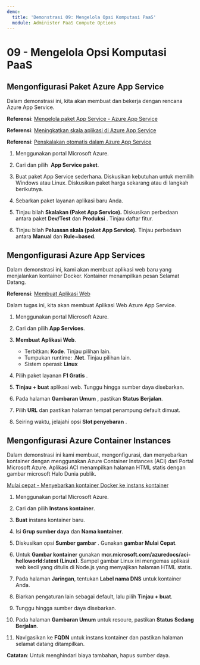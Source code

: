 ```yaml
---
demo:
  title: 'Demonstrasi 09: Mengelola Opsi Komputasi PaaS'
  module: Administer PaaS Compute Options
---
```


# 09 - Mengelola Opsi Komputasi PaaS

## Mengonfigurasi Paket Azure App Service

Dalam demonstrasi ini, kita akan membuat dan bekerja dengan rencana Azure App Service.

**Referensi**: [Mengelola paket App Service - Azure App Service](https://docs.microsoft.com/azure/app-service/app-service-plan-manage)

**Referensi**: [Meningkatkan skala aplikasi di Azure App Service](https://learn.microsoft.com/azure/app-service/manage-scale-up)

**Referensi**: [Penskalakan otomatis dalam Azure App Service](https://learn.microsoft.com/azure/app-service/manage-automatic-scaling?tabs=azure-portal)

1. Menggunakan portal Microsoft Azure. 

1. Cari dan pilih  **App Service paket**.

1. Buat paket App Service sederhana. Diskusikan kebutuhan untuk memilih Windows atau Linux. Diskusikan paket harga sekarang atau di langkah berikutnya. 

1. Sebarkan paket layanan aplikasi baru Anda. 

1. Tinjau bilah **Skalakan (Paket App Service).** Diskusikan perbedaan antara paket **Dev/Test** dan **Produksi** . Tinjau daftar fitur. 

1. Tinjau bilah **Peluasan skala (paket App Service).** Tinjau perbedaan antara **Manual** dan **Rule=based**. 

## Mengonfigurasi Azure App Services

Dalam demonstrasi ini, kami akan membuat aplikasi web baru yang menjalankan kontainer Docker.  Kontainer menampilkan pesan Selamat Datang.

**Referensi**: [Membuat Aplikasi Web](https://learn.microsoft.com/training/modules/host-a-web-app-with-azure-app-service/3-exercise-create-a-web-app-in-the-azure-portal?pivots=csharp)

Dalam tugas ini, kita akan membuat Aplikasi Web Azure App Service.

1. Menggunakan portal Microsoft Azure. 

1. Cari dan pilih **App Services**.

1. **Membuat** **Aplikasi Web**.

    - Terbitkan: **Kode**. Tinjau pilihan lain.
    - Tumpukan runtime: **.Net**. Tinjau pilihan lain.
    - Sistem operasi: **Linux**

1. Pilih paket layanan **F1 Gratis** .

1. **Tinjau + buat** aplikasi web. Tunggu hingga sumber daya disebarkan.

1. Pada halaman **Gambaran Umum** , pastikan **Status** **Berjalan**.

1. Pilih **URL** dan pastikan halaman tempat penampung default dimuat.

1. Seiring waktu, jelajahi opsi **Slot penyebaran** . 
## Mengonfigurasi Azure Container Instances

Dalam demonstrasi ini kami membuat, mengonfigurasi, dan menyebarkan kontainer dengan menggunakan Azure Container Instances (ACI) dari Portal Microsoft Azure. Aplikasi ACI menampilkan halaman HTML statis dengan gambar microsoft Halo Dunia publik. 

[Mulai cepat - Menyebarkan kontainer Docker ke instans kontainer](https://learn.microsoft.com/en-us/azure/container-instances/container-instances-quickstart-portal)

1. Menggunakan portal Microsoft Azure.

1. Cari dan pilih **Instans kontainer**.

1. **Buat** instans kontainer baru. 

1. Isi **Grup sumber daya** dan **Nama kontainer**. 

1. Diskusikan opsi **Sumber gambar** . Gunakan **gambar Mulai Cepat**.

1. Untuk **Gambar kontainer** gunakan **mcr.microsoft.com/azuredocs/aci-helloworld:latest (Linux)**. Sampel gambar Linux ini mengemas aplikasi web kecil yang ditulis di Node.js yang menyajikan halaman HTML statis.

1. Pada halaman **Jaringan**, tentukan **Label nama DNS** untuk kontainer Anda. 

1. Biarkan pengaturan lain sebagai default, lalu pilih **Tinjau + buat**.

1. Tunggu hingga sumber daya disebarkan.

1. Pada halaman **Gambaran Umum** untuk resoure, pastikan **Status** **Sedang Berjalan**.

1. Navigasikan ke **FQDN** untuk instans kontainer dan pastikan halaman selamat datang ditampilkan. 

**Catatan**: Untuk menghindari biaya tambahan, hapus sumber daya. 
